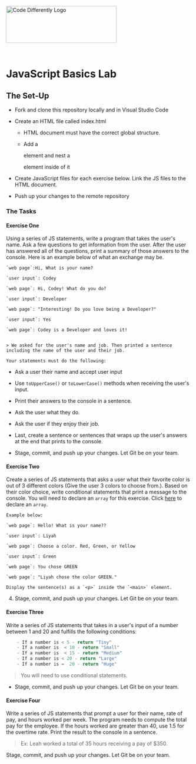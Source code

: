 <img  src="../assets/code-diff-logo.png" alt="Code Differently Logo" style="height:100px; width:300px; padding-bottom: 2em;">


# JavaScript Basics Lab


## The Set-Up

- Fork and clone this repository locally and in Visual Studio Code

- Create an HTML file called index.html

    - HTML document must have the correct global structure.

    - Add a <main> element and nest a <p> element inside of it

- Create JavaScript files for each exercise below. Link the JS files to the HTML document.

- Push up your changes to the remote repository



### The Tasks

#### Exercise One

Using a series of JS statements, write a program that takes the user's name. Ask a few  questions to get information from the user. After the user has answered all of the questions, print a summary of those answers to the console. Here is an example below of what an exchange may be. 


    `web page`:Hi, What is your name?

    `user input`: Codey 

    `web page`: Hi, Codey! What do you do?

    `user input`: Developer

    `web page`: "Interesting! Do you love being a Developer?"

    `user input`: Yes

    `web page`: Codey is a Developer and loves it!


    > We asked for the user's name and job. Then printed a sentence including the name of the user and their job. 

    Your statements must do the following:

- Ask a user their name and accept user input

- Use `toUpperCase()` or `toLowerCase()` methods when receiving the user's input.

- Print their answers to the console in a sentence.

- Ask the user what they do.

- Ask the user if they enjoy their job.

- Last, create a sentence or sentences that wraps up the user's answers at the end that prints to the console. 

- Stage, commit, and push up your changes. Let Git be on your team.


#### Exercise Two

Create a series of JS statements that asks a user what their favorite color is out of 3 different colors (Give the user 3 colors to choose from.). Based on their color choice, write conditional statements that print a message to the console. You will need to declare an `array` for this exercise. Click [here](https://www.w3schools.com/js/js_arrays.asp) to declare an `array`.

    Example below:

    `web page`: Hello! What is your name??

    `user input`: Liyah 

    `web page`: Choose a color. Red, Green, or Yellow

    `user input`: Green 

    `web page`: You chose GREEN

    `web page`: "Liyah chose the color GREEN."

    Display the sentence(s) as a `<p>` inside the `<main>` element.

4. Stage, commit, and push up your changes. Let Git be on your team.


#### Exercise Three

Write a series of JS statements that takes in a user's input of a number between 1 and 20 and fulfills the following conditions:

```js
    - If a number is < 5 - return "Tiny"
    - If a number is  < 10 - return "Small"
    - If a number is  < 15 - return "Medium"
    - If a number is < 20 - return "Large"
    - If a number is =  20 - return "Huge"
```

> You will need to use conditional statements.

- Stage, commit, and push up your changes. Let Git be on your team.

#### Exercise Four

Write a series of JS statements that prompt a user for their name, rate of pay, and hours worked per week. The program needs to compute the total pay for the employee. If the hours worked are greater than 40, use 1.5 for the overtime rate. Print the result to the console in a sentence. 

> Ex: Leah worked a total of 35 hours receiving a pay of $350.


Stage, commit, and push up your changes. Let Git be on your team.
